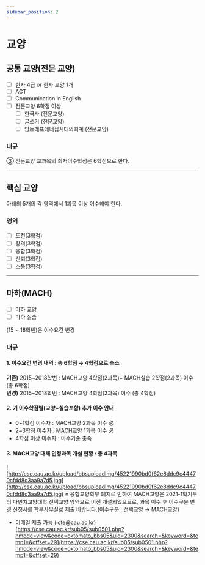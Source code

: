 ```yaml
---
sidebar_position: 2
---
```


# 교양

## 공통 교양(전문 교양)

- [ ] 한자 4급 or 한자 교양 1개
- [ ] ACT
- [ ] Communication in English
- [ ] 전문교양 6학점 이상
  - [ ] 한국사 (전문교양)
  - [ ] 글쓰기 (전문교양)
  - [ ] 앙트레프레너십시대의회계 (전문교양)

### 내규

③ 전문교양 교과목의 최저이수학점은 6학점으로 한다.

---

## 핵심 교양

아래의 5개의 각 영역에서 1과목 이상 이수해야 한다.

### 영역

- [ ] 도전(3학점)
- [ ] 창의(3학점)
- [ ] 융합(3학점)
- [ ] 신뢰(3학점)
- [ ] 소통(3학점)

---

## 마하(MACH)

- [ ] 마하 교양
- [ ] 마하 실습

(15 ~ 18학번)은 이수요건 변경

### 내규

#### 1. 이수요건 변경 내역 : 총 6학점 → 4학점으로 축소

**기존)** 2015~2018학번 : MACH교양 4학점(2과목)+ MACH실습 2학점(2과목) 이수(총 6학점)  
**변경)** 2015~2018학번 : MACH교양 4학점(2과목) 이수 (총 4학점)

#### 2. 기 이수학점별(교양+실습포함) 추가 이수 안내

- 0~1학점 이수자 : MACH교양 2과목 이수 必
- 2~3학점 이수자 : MACH교양 1과목 이수 必
- 4학점 이상 이수자 : 이수기준 충족

#### 3. MACH교양 대체 인정과목 개설 현황 : 총 4과목

![http://cse.cau.ac.kr/upload/bbsuploadImg/45221990bd0f62e8ddc9c44470cfdd8c3aa9a7d5.jpg](http://cse.cau.ac.kr/upload/bbsuploadImg/45221990bd0f62e8ddc9c44470cfdd8c3aa9a7d5.jpg)
※ 융합교양학부 폐지로 인하여 MACH교양은 2021-1학기부터 다빈치교양대학 선택교양 영역으로 이전 개설되었으므로,
과목 이수 후 이수구분 변경 신청서를 학부사무실로 제출 바랍니다.(이수구분 : 선택교양 → MACH교양)

- 이메일 제출 가능 (icte@cau.ac.kr)
  [https://cse.cau.ac.kr/sub05/sub0501.php?nmode=view&code=oktomato_bbs05&uid=2300&search=&keyword=&temp1=&offset=29](https://cse.cau.ac.kr/sub05/sub0501.php?nmode=view&code=oktomato_bbs05&uid=2300&search=&keyword=&temp1=&offset=29)
